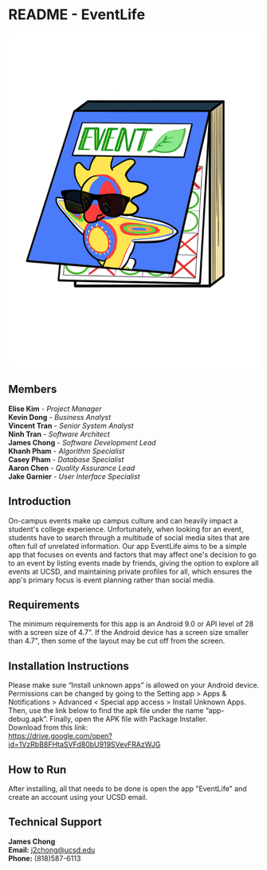 # README - EventLife
![](app/src/main/res/drawable/CalendarLogo.png)

## Members
**Elise Kim** - *Project Manager*\
**Kevin Dong** - *Business Analyst*\
**Vincent Tran** - *Senior System Analyst*\
**Ninh Tran** - *Software Architect*\
**James Chong** - *Software Development Lead*\
**Khanh Pham** - *Algorithm Specialist*\
**Casey Pham** - *Database Specialist*\
**Aaron Chen** - *Quality Assurance Lead*\
**Jake Garnier** - *User Interface Specialist*

## Introduction
On-campus events make up campus culture and can heavily impact a student's college experience. Unfortunately, when looking for an event, students have to search through a multitude of social media sites that are often full of unrelated information. Our app EventLife aims to be a simple app that focuses on events and factors that may affect one's decision to go to an event by listing events made by friends, giving the option to explore all events at UCSD, and maintaining private profiles for all, which ensures the app's primary focus is event planning rather than social media.

## Requirements
The minimum requirements for this app is an Android 9.0 or API level of 28 with a screen size of 4.7". If the Android device has a screen size smaller than 4.7", then some of the layout may be cut off from the screen.

## Installation Instructions
Please make sure “Install unknown apps” is allowed on your Android device. Permissions can be changed by going to the Setting app > Apps & Notifications > Advanced < Special app access > Install Unknown Apps. Then, use the link below to find the apk file under the name “app-debug.apk”. Finally, open the APK file with Package Installer.\
Download from this link: \
https://drive.google.com/open?id=1VzRbB8FHtaSVFd80bU919SVevFRAzWJG

## How to Run
After installing, all that needs to be done is open the app "EventLife" and create an account using your UCSD email.

## Technical Support
**James Chong**\
**Email:** j2chong@ucsd.edu\
**Phone:** (818)587-6113
